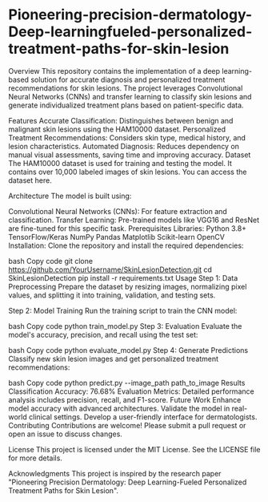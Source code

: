 # Pioneering-precision-dermatology-Deep-learningfueled-personalized-treatment-paths-for-skin-lesion
Overview
This repository contains the implementation of a deep learning-based solution for accurate diagnosis and personalized treatment recommendations for skin lesions. The project leverages Convolutional Neural Networks (CNNs) and transfer learning to classify skin lesions and generate individualized treatment plans based on patient-specific data.

Features
Accurate Classification: Distinguishes between benign and malignant skin lesions using the HAM10000 dataset.
Personalized Treatment Recommendations: Considers skin type, medical history, and lesion characteristics.
Automated Diagnosis: Reduces dependency on manual visual assessments, saving time and improving accuracy.
Dataset
The HAM10000 dataset is used for training and testing the model. It contains over 10,000 labeled images of skin lesions.
You can access the dataset here.

Architecture
The model is built using:

Convolutional Neural Networks (CNNs): For feature extraction and classification.
Transfer Learning: Pre-trained models like VGG16 and ResNet are fine-tuned for this specific task.
Prerequisites
Libraries:
Python 3.8+
TensorFlow/Keras
NumPy
Pandas
Matplotlib
Scikit-learn
OpenCV
Installation:
Clone the repository and install the required dependencies:

bash
Copy code
git clone https://github.com/YourUsername/SkinLesionDetection.git
cd SkinLesionDetection
pip install -r requirements.txt
Usage
Step 1: Data Preprocessing
Prepare the dataset by resizing images, normalizing pixel values, and splitting it into training, validation, and testing sets.

Step 2: Model Training
Run the training script to train the CNN model:

bash
Copy code
python train_model.py
Step 3: Evaluation
Evaluate the model's accuracy, precision, and recall using the test set:

bash
Copy code
python evaluate_model.py
Step 4: Generate Predictions
Classify new skin lesion images and get personalized treatment recommendations:

bash
Copy code
python predict.py --image_path path_to_image
Results
Classification Accuracy: 76.68%
Evaluation Metrics: Detailed performance analysis includes precision, recall, and F1-score.
Future Work
Enhance model accuracy with advanced architectures.
Validate the model in real-world clinical settings.
Develop a user-friendly interface for dermatologists.
Contributing
Contributions are welcome! Please submit a pull request or open an issue to discuss changes.

License
This project is licensed under the MIT License. See the LICENSE file for more details.

Acknowledgments
This project is inspired by the research paper "Pioneering Precision Dermatology: Deep Learning-Fueled Personalized Treatment Paths for Skin Lesion".
